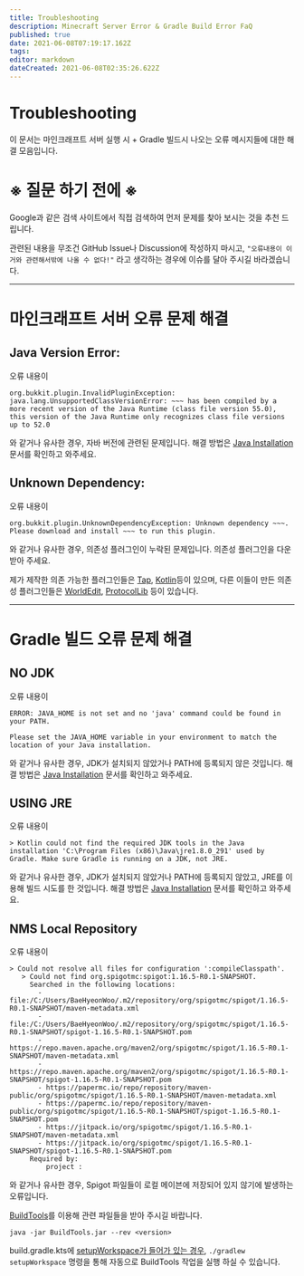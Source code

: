 ```yaml
---
title: Troubleshooting
description: Minecraft Server Error & Gradle Build Error FaQ
published: true
date: 2021-06-08T07:19:17.162Z
tags: 
editor: markdown
dateCreated: 2021-06-08T02:35:26.622Z
---
```


# Troubleshooting
이 문서는 마인크래프트 서버 실행 시 + Gradle 빌드시 나오는 오류 메시지들에 대한 해결 모음입니다.

# ※ 질문 하기 전에 ※

Google과 같은 검색 사이트에서 직접 검색하여 먼저 문제를 찾아 보시는 것을 추천 드립니다.

관련된 내용을 무조건 GitHub Issue나 Discussion에 작성하지 마시고, `"오류내용이 이거와 관련해서밖에 나올 수 없다!"` 라고 생각하는 경우에 이슈를 달아 주시길 바라겠습니다.

---

# 마인크래프트 서버 오류 문제 해결

## Java Version Error:

오류 내용이

```
org.bukkit.plugin.InvalidPluginException: java.lang.UnsupportedClassVersionError: ~~~ has been compiled by a more recent version of the Java Runtime (class file version 55.0), this version of the Java Runtime only recognizes class file versions up to 52.0
```

와 같거나 유사한 경우, 자바 버전에 관련된 문제입니다. 해결 방법은 [Java Installation](https://monun.me/ko/java-installation) 문서를 확인하고 와주세요.

## Unknown Dependency:

오류 내용이
```
org.bukkit.plugin.UnknownDependencyException: Unknown dependency ~~~. Please download and install ~~~ to run this plugin.
```
와 같거나 유사한 경우, 의존성 플러그인이 누락된 문제입니다. 의존성 플러그인을 다운받아 주세요.

제가 제작한 의존 가능한 플러그인들은 [Tap](https://github.com/monun/tap/releases), [Kotlin](https://github.com/monun/kotlin-plugin/releases)등이 있으며, 다른 이들이 만든 의존성 플러그인들은 [WorldEdit](https://dev.bukkit.org/projects/worldedit/files), [ProtocolLib](https://github.com/dmulloy2/ProtocolLib/releases) 등이 있습니다.

---

# Gradle 빌드 오류 문제 해결

## NO JDK

오류 내용이

```
ERROR: JAVA_HOME is not set and no 'java' command could be found in your PATH.

Please set the JAVA_HOME variable in your environment to match the
location of your Java installation.
```

와 같거나 유사한 경우, JDK가 설치되지 않았거나 PATH에 등록되지 않은 것입니다. 해결 방법은 [Java Installation](https://monun.me/ko/java-installation) 문서를 확인하고 와주세요.

## USING JRE

오류 내용이

```
> Kotlin could not find the required JDK tools in the Java installation 'C:\Program Files (x86)\Java\jre1.8.0_291' used by Gradle. Make sure Gradle is running on a JDK, not JRE.
```

와 같거나 유사한 경우, JDK가 설치되지 않았거나 PATH에 등록되지 않았고, JRE를 이용해 빌드 시도를 한 것입니다. 해결 방법은 [Java Installation](https://monun.me/ko/java-installation) 문서를 확인하고 와주세요.

## NMS Local Repository

오류 내용이

```
> Could not resolve all files for configuration ':compileClasspath'.
   > Could not find org.spigotmc:spigot:1.16.5-R0.1-SNAPSHOT.
     Searched in the following locations:
       - file:/C:/Users/BaeHyeonWoo/.m2/repository/org/spigotmc/spigot/1.16.5-R0.1-SNAPSHOT/maven-metadata.xml
       - file:/C:/Users/BaeHyeonWoo/.m2/repository/org/spigotmc/spigot/1.16.5-R0.1-SNAPSHOT/spigot-1.16.5-R0.1-SNAPSHOT.pom
       - https://repo.maven.apache.org/maven2/org/spigotmc/spigot/1.16.5-R0.1-SNAPSHOT/maven-metadata.xml
       - https://repo.maven.apache.org/maven2/org/spigotmc/spigot/1.16.5-R0.1-SNAPSHOT/spigot-1.16.5-R0.1-SNAPSHOT.pom
       - https://papermc.io/repo/repository/maven-public/org/spigotmc/spigot/1.16.5-R0.1-SNAPSHOT/maven-metadata.xml
       - https://papermc.io/repo/repository/maven-public/org/spigotmc/spigot/1.16.5-R0.1-SNAPSHOT/spigot-1.16.5-R0.1-SNAPSHOT.pom
       - https://jitpack.io/org/spigotmc/spigot/1.16.5-R0.1-SNAPSHOT/maven-metadata.xml
       - https://jitpack.io/org/spigotmc/spigot/1.16.5-R0.1-SNAPSHOT/spigot-1.16.5-R0.1-SNAPSHOT.pom
     Required by:
         project :
```

와 같거나 유사한 경우, Spigot 파일들이 로컬 메이븐에 저장되어 있지 않기에 발생하는 오류입니다.

[BuildTools](https://www.spigotmc.org/wiki/buildtools/)를 이용해 관련 파일들을 받아 주시길 바랍니다.

`java -jar BuildTools.jar --rev <version>`

build.gradle.kts에 [setupWorkspace가 들어가 있는 경우](https://github.com/monun/tap/blob/e8c21e68ee64d73e3e3fe416a1ba032c36b5796b/build.gradle.kts#L155), `./gradlew setupWorkspace` 명령을 통해 자동으로 BuildTools 작업을 실행 하실 수 있습니다.